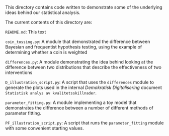 This directory contains code written to demonstrate some of the underlying ideas behind our statistical analysis.

The current contents of this directory are:

`README.md`: This text

`coin_tossing.py`: A module that demonstrated the difference between Bayesian and frequentist hypothesis testing, using the example of determining whether a coin is weighted

`differences.py`: A module demonstrating the idea behind looking at the difference between two distributions that describe the effectiveness of two interventions

`D_illustration_script.py`: A script that uses the `differences` module to generate the plots used in the internal _Demokratisk Digitalisering_ document `Statistisk analys
av kvalitetsskillnader`.

`parameter_fitting.py`: A module implementing a toy model that demonstrates the difference between a number of different methods of parameter fitting.

`PF_illustration_script.py`: A script that runs the `parameter_fitting` module with some convenient starting values.
